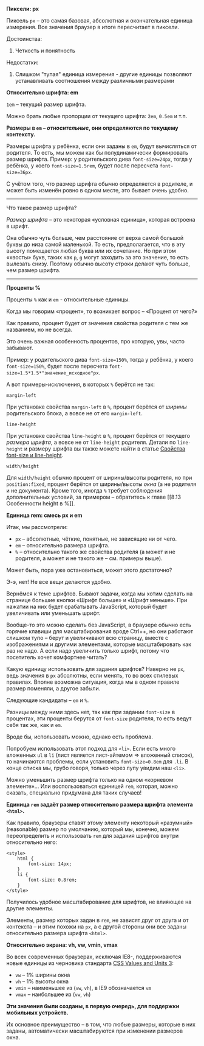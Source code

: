 **Пиксели: px**

Пиксель `px` – это самая базовая, абсолютная и окончательная единица измерения. Все значения браузер в итоге пересчитает в пиксели.

Достоинства:
1. Четкость и понятность

Недостатки:
1. Слишком "тупая" единица измерения - другие единицы позволяют устанавливать соотношения между различными размерами

**Относительно шрифта: em**

`1em` – текущий размер шрифта.

Можно брать любые пропорции от текущего шрифта: `2em`, `0.5em` и т.п.

**Размеры в `em` – _относительные_, они определяются по текущему контексту.**

Размеры шрифта у ребёнка, если они заданы в `em`, будут вычисляться от родителя. То есть, мы можем как бы полудинамически формировать размер шрифта.
Пример: у родительского дива `font-size=24px`, тогда у ребёнка, у коего `font-size=1.5rem`, будет после пересчета `font-size=36px`.

С учётом того, что размер шрифта обычно определяется в родителе, и может быть изменён ровно в одном месте, это бывает очень удобно.

****
Что такое размер шрифта? 

*Размер шрифта* – это некоторая «условная единица», которая встроена в шрифт.

Она обычно чуть больше, чем расстояние от верха самой большой буквы до низа самой маленькой. То есть, предполагается, что в эту высоту помещается любая буква или их сочетание. Но при этом «хвосты» букв, таких как `р`, `g` могут заходить за это значение, то есть вылезать снизу. Поэтому обычно высоту строки делают чуть больше, чем размер шрифта.
****

**Проценты %**

Проценты `%` как и `em` - относительные единицы.

Когда мы говорим «процент», то возникает вопрос – «Процент от чего?»

Как правило, процент будет от значения свойства родителя с тем же названием, но не всегда.

Это очень важная особенность процентов, про которую, увы, часто забывают.

Пример: у родительского дива `font-size=150%`, тогда у ребёнка, у коего `font-size=150%`, будет после пересчета `font-size=1.5*1.5*"значение_исходное"px`.

А вот примеры-исключения, в которых `%` берётся не так:

`margin-left`

При установке свойства `margin-left` в `%`, процент берётся от _ширины_ родительского блока, а вовсе не от его `margin-left`.

`line-height`

При установке свойства `line-height` в `%`, процент берётся от текущего _размера шрифта_, а вовсе не от `line-height` родителя. Детали по `line-height` и размеру шрифта вы также можете найти в статье [Свойства font-size и line-height](https://learn.javascript.ru/font-size-line-height).

`width/height`

Для `width/height` обычно процент от ширины/высоты родителя, но при `position:fixed`, процент берётся от ширины/высоты _окна_ (а не родителя и не документа). Кроме того, иногда `%` требует соблюдения дополнительных условий, за примером – обратитесь к главе [[8.13 Особенности height в %]].

**Единица rem: смесь px и em**

Итак, мы рассмотрели:

-   `px` – абсолютные, чёткие, понятные, не зависящие ни от чего.
-   `em` – относительно размера шрифта.
-   `%` – относительно такого же свойства родителя (а может и не родителя, а может и не такого же – см. примеры выше).

Может быть, пора уже остановиться, может этого достаточно?

Э-э, нет! Не все вещи делаются удобно.

Вернёмся к теме шрифтов. Бывают задачи, когда мы хотим сделать на странице большие кнопки «Шрифт больше» и «Шрифт меньше». При нажатии на них будет срабатывать JavaScript, который будет увеличивать или уменьшать шрифт.

Вообще-то это можно сделать без JavaScript, в браузере обычно есть горячие клавиши для масштабирования вроде Ctrl++, но они работают слишком тупо – берут и увеличивают всю страницу, вместе с изображениями и другими элементами, которые масштабировать как раз не надо. А если надо увеличить только шрифт, потому что посетитель хочет комфортнее читать?

Какую единицу использовать для задания шрифтов? Наверно не `px`, ведь значения в `px` абсолютны, если менять, то во всех стилевых правилах. Вполне возможна ситуация, когда мы в одном правиле размер поменяли, а другое забыли.

Следующие кандидаты – `em` и `%`.

Разницы между ними здесь нет, так как при задании `font-size` в процентах, эти проценты берутся от `font-size` родителя, то есть ведут себя так же, как и `em`.

Вроде бы, использовать можно, однако есть проблема.

Попробуем использовать этот подход для `<li>`. Если есть много вложенных `ul` в `li` (лист является лист-айтемом => вложенный список), то начинаются проблемы, если установить `font-size=0.8em` для `.li`. В конце списка мы, грубо говоря, только через лупу увидим наш `<li>`. 

Можно уменьшить размер шрифта только на одном «корневом элементе»… Или воспользоваться единицей `rem`, которая, можно сказать, специально придумана для таких случаев!

**Единица `rem` задаёт размер относительно размера шрифта элемента `<html>`.**

Как правило, браузеры ставят этому элементу некоторый «разумный» (reasonable) размер по умолчанию, который мы, конечно, можем переопределить и использовать `rem` для задания шрифтов внутри относительно него:
```hmtl
<style>
	html { 
		font-size: 14px; 
	} 
	li { 
		font-size: 0.8rem;
	}
</style>
```

Получилось удобное масштабирование для шрифтов, не влияющее на другие элементы.

Элементы, размер которых задан в `rem`, не зависят друг от друга и от контекста – и этим похожи на `px`, а с другой стороны они все заданы относительно размера шрифта `<html>`.

**Относительно экрана: vh, vw, vmin, vmax**

Во всех современных браузерах, исключая IE8-, поддерживаются новые единицы из черновика стандарта [CSS Values and Units 3](http://dev.w3.org/csswg/css3-values/):

-   `vw` – 1% ширины окна
-   `vh` – 1% высоты окна
-   `vmin` – наименьшее из (`vw`, `vh`), в IE9 обозначается `vm`
-   `vmax` – наибольшее из (`vw`, `vh`)

**Эти значения были созданы, в первую очередь, для поддержки мобильных устройств.**

Их основное преимущество – в том, что любые размеры, которые в них заданы, автоматически масштабируются при изменении размеров окна.